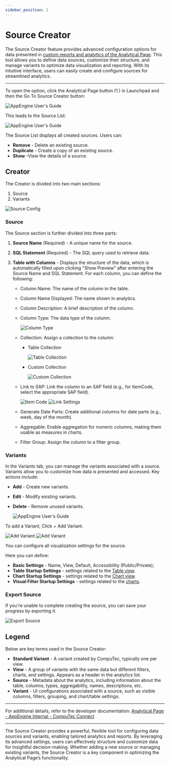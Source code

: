 ```yaml
---
sidebar_position: 2
---
```


# Source Creator

The Source Creator feature provides advanced configuration options for data presented in [custom reports and analytics of the Analytical Page](../analytical-page/overview.md#usage). This tool allows you to define data sources, customize their structure, and manage variants to optimize data visualization and reporting. With its intuitive interface, users can easily create and configure sources for streamlined analytics.

---

To open the option, click the Analytical Page button (1.) in Launchpad and then the Go To Source Creator button:

![AppEngine User's Guide](./media/source-creator/source-creator-button.png)

This leads to the Source List:

![AppEngine User's Guide](./media/source-creator/source-list.jpg)

The Source List displays all created sources. Users can:

- **Remove** - Delete an existing source.
- **Duplicate** - Create a copy of an existing source.
- **Show** -View the details of a source.

## Creator

The Creator is divided into two main sections:

1. Source
2. Variants

  ![Source Config](./media/source-creator/source-config.png)

### Source

The Source section is further divided into three parts:

1. **Source Name** (Required) - A unique name for the source.
2. **SQL Statement** (Required) - The SQL query used to retrieve data.
3. **Table with Columns** - Displays the structure of the data, which is automatically filled upon clicking "Show Preview" after entering the Source Name and SQL Statement. For each column, you can define the following:

    - Column Name: The name of the column in the table.
    - Column Name Displayed: The name shown in analytics.
    - Column Description: A brief description of the column.
    - Column Type: The data type of the column.

        ![Column Type](./media/source-creator/column-type.jpg)
    - Collection: Assign a collection to the column:

      - Table Collection

          ![Table Collection](./media/source-creator/table-collection.jpg)

      - Custom Collection

          ![Custom Collection](./media/source-creator/custom-collection.png)

    - Link to SAP: Link the column to an SAP field (e.g., for ItemCode, select the appropriate SAP field).

        ![Item Code](./media/source-creator/item-code.jpg) ![Link Settings](./media/source-creator/link-settings.jpg)

    - Generate Date Parts: Create additional columns for date parts (e.g., week, day of the month).
    - Aggregable: Enable aggregation for numeric columns, making them usable as measures in charts.
    - Filter Group: Assign the column to a filter group.

### Variants

In the Variants tab, you can manage the variants associated with a source. Variants allow you to customize how data is presented and accessed. Key actions include:

- **Add** - Create new variants.
- **Edit** - Modify existing variants.
- **Delete** - Remove unused variants.

  ![AppEngine User's Guide](./media/source-creator/variants.png)

To add a Variant, Click + Add Variant.

  ![Add Variant](./media/source-creator/variants-01.png)
  ![Add Variant](./media/source-creator/variants-02.png)

You can configure all visualization settings for the source.

Here you can define:

- **Basic Settings** -  Name, View, Default, Accessibility (Public/Private);
- **Table Startup Settings** - settings related to the [Table view](../analytical-page/overview.md#table-options).
- **Chart Startup Settings** - settings related to the [Chart view](../analytical-page/overview.md#chart-options).
- **Visual Filter Startup Settings** - settings related to the [charts](../analytical-page/overview.md#chart-options).

### Export Source

If you're unable to complete creating the source, you can save your progress by exporting it.

  ![Export Source](./media/source-creator/export-source.png)

## Legend

Below are key terms used in the Source Creator:

- **Standard Variant** - A variant created by CompuTec, typically one per view.
- **View** -  A group of variants with the same data but different filters, charts, and settings. Appears as a header in the analytics list.
- **Source** - Metadata about the analytics, including information about the table, columns, types, aggregability, names, descriptions, etc.
- **Variant** - UI configurations associated with a source, such as visible columns, filters, grouping, and chart/table settings.

---

For additional details, refer to the developer documentation: [Analytical Page - AppEngine Internal - CompuTec Connect](https://connect.computec.pl/pages/viewpage.action?spaceKey=SLI&title=Analytical%2BPage)

---
The Source Creator provides a powerful, flexible tool for configuring data sources and variants, enabling tailored analytics and reports. By leveraging its advanced settings, users can effectively structure and customize data for insightful decision-making. Whether adding a new source or managing existing variants, the Source Creator is a key component in optimizing the Analytical Page’s functionality.
